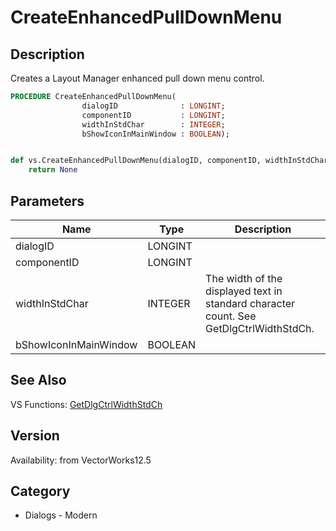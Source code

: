 # CreateEnhancedPullDownMenu

## Description
Creates a Layout Manager enhanced pull down menu control.

```pascal
PROCEDURE CreateEnhancedPullDownMenu(
				dialogID              : LONGINT;
				componentID           : LONGINT;
				widthInStdChar        : INTEGER;
				bShowIconInMainWindow : BOOLEAN);
```

```python

def vs.CreateEnhancedPullDownMenu(dialogID, componentID, widthInStdChar, bShowIconInMainWindow):
    return None
```

## Parameters
|Name|Type|Description|
|---|---|---|
|dialogID|LONGINT||
|componentID|LONGINT||
|widthInStdChar|INTEGER|The width of the displayed text in standard character count. See GetDlgCtrlWidthStdCh.|
|bShowIconInMainWindow|BOOLEAN||

## See Also
VS Functions:
[GetDlgCtrlWidthStdCh](GetDlgCtrlWidthStdCh.md)

## Version
Availability: from VectorWorks12.5
## Category
* Dialogs - Modern

